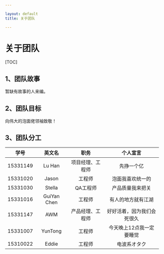 ```yaml
---

layout: default
title: 关于团队

---
```


# 关于团队

[TOC]

## 1、团队故事

暂缺有故事的人来编。

## 2、团队目标

向伟大的泡面佬领袖致敬！

## 3、团队分工

| 学号 | 英文名 | 职务 | 个人宣言 |
|:---:|:-----:|:---:|:-------:|
|15331149|Lu Han|项目经理、工程师|先挣一个亿|
|15331020|Jason|工程师|泡面我喜欢统一的|
|15331030|Stella|QA工程师|产品质量我来把关|
|15331016|GuiYan Chen|工程师|有人的地方就有江湖|
|15331147|AWM|产品经理、工程师|好好活着，因为我们会死很久|
|15331007|YunTong|工程师|今天晚上12点我一定要睡觉|
|15310022|Eddie|工程师|电波系オタク|